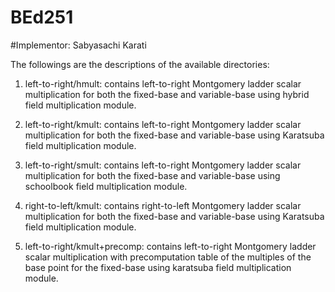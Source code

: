 # BEd251
#Implementor: Sabyasachi Karati

The followings are the descriptions of the available directories:

1. left-to-right/hmult: contains left-to-right Montgomery ladder scalar multiplication
for both the fixed-base and variable-base using hybrid field multiplication module.

2. left-to-right/kmult: contains left-to-right Montgomery ladder scalar multiplication
for both the fixed-base and variable-base using Karatsuba field multiplication module. 

3. left-to-right/smult: contains left-to-right Montgomery ladder scalar multiplication
for both the fixed-base and variable-base using schoolbook field multiplication module.

4. right-to-left/kmult: contains right-to-left Montgomery ladder scalar multiplication
for both the fixed-base and variable-base using Karatsuba field multiplication module.

5. left-to-right/kmult+precomp: contains left-to-right Montgomery ladder scalar
multiplication with precomputation table of the multiples of the base point for the
fixed-base using karatsuba field multiplication module.

